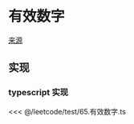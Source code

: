 # 有效数字
[来源](https://leetcode.cn/problems/valid-number/)

## 实现

### typescript 实现

<<< @/leetcode/test/65.有效数字.ts

